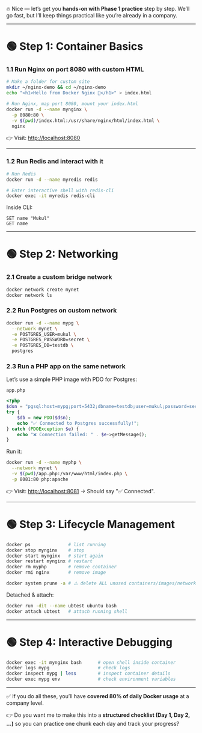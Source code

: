 🔥 Nice — let’s get you **hands-on with Phase 1 practice** step by step.
We’ll go fast, but I’ll keep things practical like you’re already in a company.

---

# 🟢 Step 1: Container Basics

### 1.1 Run Nginx on port 8080 with custom HTML

```bash
# Make a folder for custom site
mkdir ~/nginx-demo && cd ~/nginx-demo
echo "<h1>Hello from Docker Nginx 🚀</h1>" > index.html

# Run Nginx, map port 8080, mount your index.html
docker run -d --name mynginx \
  -p 8080:80 \
  -v $(pwd)/index.html:/usr/share/nginx/html/index.html \
  nginx
```

👉 Visit: [http://localhost:8080](http://localhost:8080)

---

### 1.2 Run Redis and interact with it

```bash
# Run Redis
docker run -d --name myredis redis

# Enter interactive shell with redis-cli
docker exec -it myredis redis-cli
```

Inside CLI:

```redis
SET name "Mukul"
GET name
```

---

# 🟢 Step 2: Networking

### 2.1 Create a custom bridge network

```bash
docker network create mynet
docker network ls
```

### 2.2 Run Postgres on custom network

```bash
docker run -d --name mypg \
  --network mynet \
  -e POSTGRES_USER=mukul \
  -e POSTGRES_PASSWORD=secret \
  -e POSTGRES_DB=testdb \
  postgres
```

### 2.3 Run a PHP app on the same network

Let’s use a simple PHP image with PDO for Postgres:

`app.php`

```php
<?php
$dsn = "pgsql:host=mypg;port=5432;dbname=testdb;user=mukul;password=secret";
try {
    $db = new PDO($dsn);
    echo "✅ Connected to Postgres successfully!";
} catch (PDOException $e) {
    echo "❌ Connection failed: " . $e->getMessage();
}
```

Run it:

```bash
docker run -d --name myphp \
  --network mynet \
  -v $(pwd)/app.php:/var/www/html/index.php \
  -p 8081:80 php:apache
```

👉 Visit: [http://localhost:8081](http://localhost:8081) → Should say "✅ Connected".

---

# 🟢 Step 3: Lifecycle Management

```bash
docker ps              # list running
docker stop mynginx    # stop
docker start mynginx   # start again
docker restart mynginx # restart
docker rm myphp        # remove container
docker rmi nginx       # remove image

docker system prune -a # ⚠️ delete ALL unused containers/images/networks
```

Detached & attach:

```bash
docker run -dit --name ubtest ubuntu bash
docker attach ubtest   # attach running shell
```

---

# 🟢 Step 4: Interactive Debugging

```bash
docker exec -it mynginx bash      # open shell inside container
docker logs mypg                  # check logs
docker inspect mypg | less        # inspect container details
docker exec mypg env              # check environment variables
```

---

✅ If you do all these, you’ll have **covered 80% of daily Docker usage** at a company level.

👉 Do you want me to make this into a **structured checklist (Day 1, Day 2, …)** so you can practice one chunk each day and track your progress?
